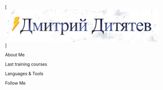 [![Header](https://github.com/Test-Dmitry/Test-Dmitry/blob/main/assets/-07-04-2025.jpg)]

About Me

Last training courses

Languages & Tools

Follow Me